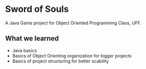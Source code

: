 # Sword of Souls
A Java Game project for Object Oriented Programming Class, UFF.

## What we learned
- Java basics
- Basics of Object Orienting organization for bigger projects
- Basics of project structuring for better scability
